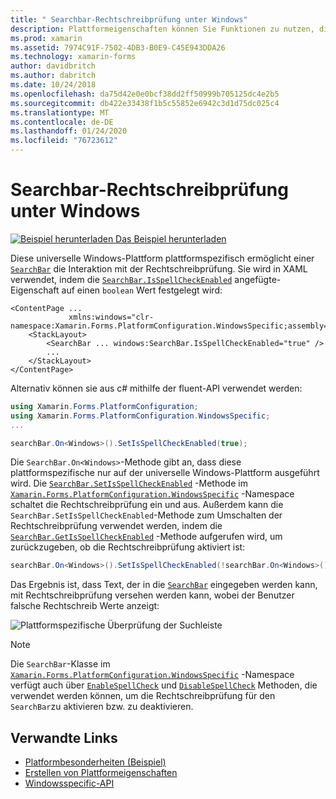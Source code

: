 ```yaml
---
title: " Searchbar-Rechtschreibprüfung unter Windows"
description: Plattformeigenschaften können Sie Funktionen zu nutzen, die nur auf einer bestimmten Plattform verfügbar ist ohne die Implementierung der benutzerdefinierten Renderern und Effekte. In diesem Artikel wird erläutert, wie Sie das Windows-plattformspezifische verwenden können, das es einer Suchleiste ermöglicht, mit dem Rechtschreib Prüfungs Modul zu interagieren.
ms.prod: xamarin
ms.assetid: 7974C91F-7502-4DB3-B0E9-C45E943DDA26
ms.technology: xamarin-forms
author: davidbritch
ms.author: dabritch
ms.date: 10/24/2018
ms.openlocfilehash: da75d42e0e0bcf38dd2ff50999b705125dc4e2b5
ms.sourcegitcommit: db422e33438f1b5c55852e6942c3d1d75dc025c4
ms.translationtype: MT
ms.contentlocale: de-DE
ms.lasthandoff: 01/24/2020
ms.locfileid: "76723612"
---
```

# <a name="searchbar-spell-check-on-windows"></a>Searchbar-Rechtschreibprüfung unter Windows

[![Beispiel herunterladen](~/media/shared/download.png) Das Beispiel herunterladen](https://docs.microsoft.com/samples/xamarin/xamarin-forms-samples/userinterface-platformspecifics)

Diese universelle Windows-Plattform plattformspezifisch ermöglicht einer [`SearchBar`](xref:Xamarin.Forms.SearchBar) die Interaktion mit der Rechtschreibprüfung. Sie wird in XAML verwendet, indem die [`SearchBar.IsSpellCheckEnabled`](xref:Xamarin.Forms.PlatformConfiguration.WindowsSpecific.SearchBar.IsSpellCheckEnabledProperty) angefügte-Eigenschaft auf einen `boolean` Wert festgelegt wird:

```xaml
<ContentPage ...
             xmlns:windows="clr-namespace:Xamarin.Forms.PlatformConfiguration.WindowsSpecific;assembly=Xamarin.Forms.Core">
    <StackLayout>
        <SearchBar ... windows:SearchBar.IsSpellCheckEnabled="true" />
        ...
    </StackLayout>
</ContentPage>
```

Alternativ können sie aus c# mithilfe der fluent-API verwendet werden:

```csharp
using Xamarin.Forms.PlatformConfiguration;
using Xamarin.Forms.PlatformConfiguration.WindowsSpecific;
...

searchBar.On<Windows>().SetIsSpellCheckEnabled(true);
```

Die `SearchBar.On<Windows>`-Methode gibt an, dass diese plattformspezifische nur auf der universelle Windows-Plattform ausgeführt wird. Die [`SearchBar.SetIsSpellCheckEnabled`](xref:Xamarin.Forms.PlatformConfiguration.WindowsSpecific.SearchBar.SetIsSpellCheckEnabled(Xamarin.Forms.IPlatformElementConfiguration{Xamarin.Forms.PlatformConfiguration.Windows,Xamarin.Forms.SearchBar},System.Boolean)) -Methode im [`Xamarin.Forms.PlatformConfiguration.WindowsSpecific`](xref:Xamarin.Forms.PlatformConfiguration.WindowsSpecific) -Namespace schaltet die Rechtschreibprüfung ein und aus. Außerdem kann die `SearchBar.SetIsSpellCheckEnabled`-Methode zum Umschalten der Rechtschreibprüfung verwendet werden, indem die [`SearchBar.GetIsSpellCheckEnabled`](xref:Xamarin.Forms.PlatformConfiguration.WindowsSpecific.SearchBar.GetIsSpellCheckEnabled(Xamarin.Forms.IPlatformElementConfiguration{Xamarin.Forms.PlatformConfiguration.Windows,Xamarin.Forms.SearchBar})) -Methode aufgerufen wird, um zurückzugeben, ob die Rechtschreibprüfung aktiviert ist:

```csharp
searchBar.On<Windows>().SetIsSpellCheckEnabled(!searchBar.On<Windows>().GetIsSpellCheckEnabled());
```

Das Ergebnis ist, dass Text, der in die [`SearchBar`](xref:Xamarin.Forms.SearchBar) eingegeben werden kann, mit Rechtschreibprüfung versehen werden kann, wobei der Benutzer falsche Rechtschreib Werte anzeigt:

![Plattformspezifische Überprüfung der Suchleiste](searchbar-spell-check-images/searchbar-spellcheck.png "Plattformspezifische Überprüfung der Suchleiste")

> [!NOTE]
> Die `SearchBar`-Klasse im [`Xamarin.Forms.PlatformConfiguration.WindowsSpecific`](xref:Xamarin.Forms.PlatformConfiguration.WindowsSpecific) -Namespace verfügt auch über [`EnableSpellCheck`](xref:Xamarin.Forms.PlatformConfiguration.WindowsSpecific.SearchBar.EnableSpellCheck*) und [`DisableSpellCheck`](xref:Xamarin.Forms.PlatformConfiguration.WindowsSpecific.SearchBar.DisableSpellCheck*) Methoden, die verwendet werden können, um die Rechtschreibprüfung für den `SearchBar`zu aktivieren bzw. zu deaktivieren.

## <a name="related-links"></a>Verwandte Links

- [Platformbesonderheiten (Beispiel)](https://docs.microsoft.com/samples/xamarin/xamarin-forms-samples/userinterface-platformspecifics)
- [Erstellen von Plattformeigenschaften](~/xamarin-forms/platform/platform-specifics/index.md#creating-platform-specifics)
- [Windowsspecific-API](xref:Xamarin.Forms.PlatformConfiguration.WindowsSpecific)
